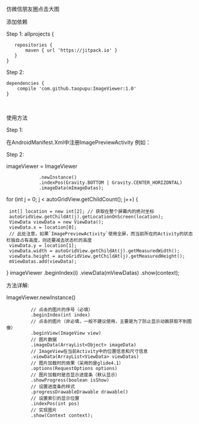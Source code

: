 仿微信朋友圈点击大图


添加依赖


Step 1:
   allprojects {

       repositories {
           maven { url 'https://jitpack.io' }
       }
    }
    
Step 2:

    dependencies {
        compile 'com.github.taopupu:ImageViewer:1.0'
    }
    
    
使用方法

Step 1:

在AndroidManifest.Xml中注册ImagePreviewActivity 
例如：

   <activity
            android:name="com.lingdle.qx.image_viewer.ImagePreviewActivity"
            android:launchMode="singleTask"
            android:theme="@android:style/Theme.Translucent.NoTitleBar.Fullscreen" />

Step 2:


imageViewer = ImageViewer

                .newInstance()
                .indexPos(Gravity.BOTTOM | Gravity.CENTER_HORIZONTAL)
                .imageData(mImageDatas);


 for (int j = 0; j < autoGridView.getChildCount(); j++) {

     int[] location = new int[2]; // 获取在整个屏幕内的绝对坐标
     autoGridView.getChildAt(j).getLocationOnScreen(location);
     ViewData viewData = new ViewData();
     viewData.x = location[0];
     // 此处注意，如果`ImagePreviewActivity`使用全屏，而当前所在的Activity的状态栏独自占有高度，则还要减去状态栏的高度
     viewData.y = location[1];
     viewData.width = autoGridView.getChildAt(j).getMeasuredWidth();
     viewData.height = autoGridView.getChildAt(j).getMeasuredHeight();
     mViewDatas.add(viewData);
 }
 imageViewer
 .beginIndex(i)
 .viewData(mViewDatas)
 .show(context);


方法详解:

ImageViewer.newInstance()  

             // 点击的图片的序号（必填）            
             .beginIndex(int index)        
             // 点击的图片（非必填，一般不建议使用，主要是为了防止显示动画获取不到图像）           
             .beginView(ImageView view)             
             // 图片数据          
             .imageData(ArrayList<Object> imageData)             
             // ImageView在当前Activity中的位置信息和尺寸信息         
             .viewData(ArrayList<ViewData> viewDatas)          
             // 图片加载时的效果（采用的是glide4.1）   
             .options(RequestOptions options)
             // 图片加载时是否显示进度条（默认显示）
             .showProgress(boolean isShow)
             // 设置进度条的样式
             .progressDrawableDrawable drawable()
             // 设置索引的显示位置
             .indexPos(int pos)
             // 实现图片
             .show(Context context);
